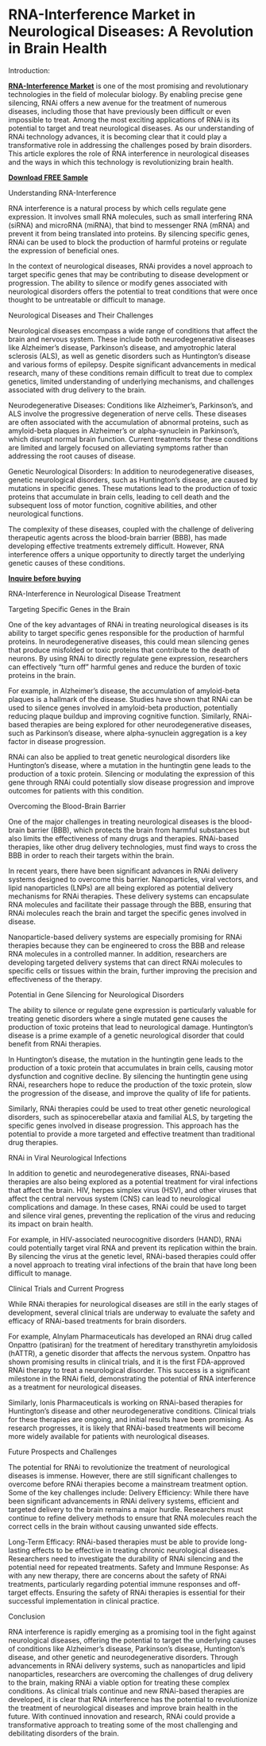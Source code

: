 # RNA-Interference Market in Neurological Diseases: A Revolution in Brain Health
Introduction:

**[RNA-Interference Market](https://www.nextmsc.com/report/rna-interference-market)** is one of the most promising and revolutionary technologies in the field of molecular biology. By enabling precise gene silencing, RNAi offers a new avenue for the treatment of numerous diseases, including those that have previously been difficult or even impossible to treat. Among the most exciting applications of RNAi is its potential to target and treat neurological diseases. As our understanding of RNAi technology advances, it is becoming clear that it could play a transformative role in addressing the challenges posed by brain disorders. This article explores the role of RNA interference in neurological diseases and the ways in which this technology is revolutionizing brain health.

**[Download FREE Sample](https://www.nextmsc.com/rna-interference-market/request-sample)**

Understanding RNA-Interference

RNA interference is a natural process by which cells regulate gene expression. It involves small RNA molecules, such as small interfering RNA (siRNA) and microRNA (miRNA), that bind to messenger RNA (mRNA) and prevent it from being translated into proteins. By silencing specific genes, RNAi can be used to block the production of harmful proteins or regulate the expression of beneficial ones.

In the context of neurological diseases, RNAi provides a novel approach to target specific genes that may be contributing to disease development or progression. The ability to silence or modify genes associated with neurological disorders offers the potential to treat conditions that were once thought to be untreatable or difficult to manage.

Neurological Diseases and Their Challenges

Neurological diseases encompass a wide range of conditions that affect the brain and nervous system. These include both neurodegenerative diseases like Alzheimer’s disease, Parkinson’s disease, and amyotrophic lateral sclerosis (ALS), as well as genetic disorders such as Huntington’s disease and various forms of epilepsy. Despite significant advancements in medical research, many of these conditions remain difficult to treat due to complex genetics, limited understanding of underlying mechanisms, and challenges associated with drug delivery to the brain.

Neurodegenerative Diseases: Conditions like Alzheimer’s, Parkinson’s, and ALS involve the progressive degeneration of nerve cells. These diseases are often associated with the accumulation of abnormal proteins, such as amyloid-beta plaques in Alzheimer’s or alpha-synuclein in Parkinson’s, which disrupt normal brain function. Current treatments for these conditions are limited and largely focused on alleviating symptoms rather than addressing the root causes of disease.

Genetic Neurological Disorders: In addition to neurodegenerative diseases, genetic neurological disorders, such as Huntington’s disease, are caused by mutations in specific genes. These mutations lead to the production of toxic proteins that accumulate in brain cells, leading to cell death and the subsequent loss of motor function, cognitive abilities, and other neurological functions.

The complexity of these diseases, coupled with the challenge of delivering therapeutic agents across the blood-brain barrier (BBB), has made developing effective treatments extremely difficult. However, RNA interference offers a unique opportunity to directly target the underlying genetic causes of these conditions.

**[Inquire before buying](https://www.nextmsc.com/rna-interference-market/inquire-before-buying)**

RNA-Interference in Neurological Disease Treatment

Targeting Specific Genes in the Brain

One of the key advantages of RNAi in treating neurological diseases is its ability to target specific genes responsible for the production of harmful proteins. In neurodegenerative diseases, this could mean silencing genes that produce misfolded or toxic proteins that contribute to the death of neurons. By using RNAi to directly regulate gene expression, researchers can effectively “turn off” harmful genes and reduce the burden of toxic proteins in the brain.

For example, in Alzheimer’s disease, the accumulation of amyloid-beta plaques is a hallmark of the disease. Studies have shown that RNAi can be used to silence genes involved in amyloid-beta production, potentially reducing plaque buildup and improving cognitive function. Similarly, RNAi-based therapies are being explored for other neurodegenerative diseases, such as Parkinson’s disease, where alpha-synuclein aggregation is a key factor in disease progression.

RNAi can also be applied to treat genetic neurological disorders like Huntington’s disease, where a mutation in the huntingtin gene leads to the production of a toxic protein. Silencing or modulating the expression of this gene through RNAi could potentially slow disease progression and improve outcomes for patients with this condition.

Overcoming the Blood-Brain Barrier

One of the major challenges in treating neurological diseases is the blood-brain barrier (BBB), which protects the brain from harmful substances but also limits the effectiveness of many drugs and therapies. RNAi-based therapies, like other drug delivery technologies, must find ways to cross the BBB in order to reach their targets within the brain.

In recent years, there have been significant advances in RNAi delivery systems designed to overcome this barrier. Nanoparticles, viral vectors, and lipid nanoparticles (LNPs) are all being explored as potential delivery mechanisms for RNAi therapies. These delivery systems can encapsulate RNA molecules and facilitate their passage through the BBB, ensuring that RNAi molecules reach the brain and target the specific genes involved in disease.

Nanoparticle-based delivery systems are especially promising for RNAi therapies because they can be engineered to cross the BBB and release RNA molecules in a controlled manner. In addition, researchers are developing targeted delivery systems that can direct RNAi molecules to specific cells or tissues within the brain, further improving the precision and effectiveness of the therapy.

Potential in Gene Silencing for Neurological Disorders

The ability to silence or regulate gene expression is particularly valuable for treating genetic disorders where a single mutated gene causes the production of toxic proteins that lead to neurological damage. Huntington’s disease is a prime example of a genetic neurological disorder that could benefit from RNAi therapies.

In Huntington’s disease, the mutation in the huntingtin gene leads to the production of a toxic protein that accumulates in brain cells, causing motor dysfunction and cognitive decline. By silencing the huntingtin gene using RNAi, researchers hope to reduce the production of the toxic protein, slow the progression of the disease, and improve the quality of life for patients.

Similarly, RNAi therapies could be used to treat other genetic neurological disorders, such as spinocerebellar ataxia and familial ALS, by targeting the specific genes involved in disease progression. This approach has the potential to provide a more targeted and effective treatment than traditional drug therapies.

RNAi in Viral Neurological Infections

In addition to genetic and neurodegenerative diseases, RNAi-based therapies are also being explored as a potential treatment for viral infections that affect the brain. HIV, herpes simplex virus (HSV), and other viruses that affect the central nervous system (CNS) can lead to neurological complications and damage. In these cases, RNAi could be used to target and silence viral genes, preventing the replication of the virus and reducing its impact on brain health.

For example, in HIV-associated neurocognitive disorders (HAND), RNAi could potentially target viral RNA and prevent its replication within the brain. By silencing the virus at the genetic level, RNAi-based therapies could offer a novel approach to treating viral infections of the brain that have long been difficult to manage.

Clinical Trials and Current Progress

While RNAi therapies for neurological diseases are still in the early stages of development, several clinical trials are underway to evaluate the safety and efficacy of RNAi-based treatments for brain disorders.

For example, Alnylam Pharmaceuticals has developed an RNAi drug called Onpattro (patisiran) for the treatment of hereditary transthyretin amyloidosis (hATTR), a genetic disorder that affects the nervous system. Onpattro has shown promising results in clinical trials, and it is the first FDA-approved RNAi therapy to treat a neurological disorder. This success is a significant milestone in the RNAi field, demonstrating the potential of RNA interference as a treatment for neurological diseases.

Similarly, Ionis Pharmaceuticals is working on RNAi-based therapies for Huntington’s disease and other neurodegenerative conditions. Clinical trials for these therapies are ongoing, and initial results have been promising. As research progresses, it is likely that RNAi-based treatments will become more widely available for patients with neurological diseases.

Future Prospects and Challenges

The potential for RNAi to revolutionize the treatment of neurological diseases is immense. However, there are still significant challenges to overcome before RNAi therapies become a mainstream treatment option. Some of the key challenges include:
Delivery Efficiency: While there have been significant advancements in RNAi delivery systems, efficient and targeted delivery to the brain remains a major hurdle. Researchers must continue to refine delivery methods to ensure that RNA molecules reach the correct cells in the brain without causing unwanted side effects.

Long-Term Efficacy: RNAi-based therapies must be able to provide long-lasting effects to be effective in treating chronic neurological diseases. Researchers need to investigate the durability of RNAi silencing and the potential need for repeated treatments.
Safety and Immune Response: As with any new therapy, there are concerns about the safety of RNAi treatments, particularly regarding potential immune responses and off-target effects. Ensuring the safety of RNAi therapies is essential for their successful implementation in clinical practice.

Conclusion

RNA interference is rapidly emerging as a promising tool in the fight against neurological diseases, offering the potential to target the underlying causes of conditions like Alzheimer’s disease, Parkinson’s disease, Huntington’s disease, and other genetic and neurodegenerative disorders. Through advancements in RNAi delivery systems, such as nanoparticles and lipid nanoparticles, researchers are overcoming the challenges of drug delivery to the brain, making RNAi a viable option for treating these complex conditions.
As clinical trials continue and new RNAi-based therapies are developed, it is clear that RNA interference has the potential to revolutionize the treatment of neurological diseases and improve brain health in the future. With continued innovation and research, RNAi could provide a transformative approach to treating some of the most challenging and debilitating disorders of the brain.

